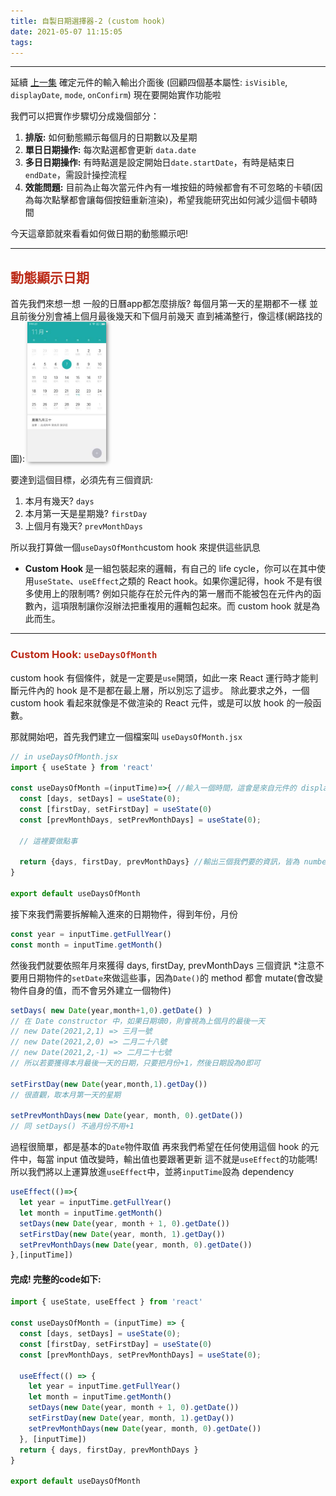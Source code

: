 ```yaml
---
title: 自製日期選擇器-2 (custom hook)
date: 2021-05-07 11:15:05
tags:
---
```


---

延續 [上一集](https://roto93.github.io/2021/05/01/自製日期選擇器-1/)
確定元件的輸入輸出介面後
(回顧四個基本屬性: `isVisible`, `displayDate`, `mode`, `onConfirm`)
現在要開始實作功能啦

我們可以把實作步驟切分成幾個部分：

1. <b>排版:</b> 如何動態顯示每個月的日期數以及星期
2. <b>單日日期操作:</b> 每次點選都會更新 `data.date`
3. <b>多日日期操作:</b> 有時點選是設定開始日`date.startDate`，有時是結束日`endDate`，需設計操控流程
4. <b>效能問題:</b> 目前為止每次當元件內有一堆按鈕的時候都會有不可忽略的卡頓(因為每次點擊都會讓每個按鈕重新渲染)，希望我能研究出如何減少這個卡頓時間

今天這章節就來看看如何做日期的動態顯示吧!

---

## <font color="#BC2C1A">動態顯示日期</font>


首先我們來想一想
一般的日曆app都怎麼排版?
每個月第一天的星期都不一樣
並且前後分別會補上個月最後幾天和下個月前幾天
直到補滿整行，像這樣(網路找的圖):
<img src="./自製日期選擇器-2/日曆範例.jpg" style="box-shadow: 2px 1px 6px gray" width="25%" />


要達到這個目標，必須先有三個資訊:
1. 本月有幾天? `days`
2. 本月第一天是星期幾? `firstDay`
3. 上個月有幾天? `prevMonthDays`

所以我打算做一個`useDaysOfMonth`custom hook 來提供這些訊息

- <b> Custom Hook </b> 是一組包裝起來的邏輯，有自己的 life cycle，你可以在其中使用`useState`、`useEffect`之類的 React hook。如果你還記得，hook 不是有很多使用上的限制嗎? 例如只能存在於元件內的第一層而不能被包在元件內的函數內，這項限制讓你沒辦法把重複用的邏輯包起來。而 custom hook 就是為此而生。

---

### <font color="#BC2C1A"> Custom Hook: `useDaysOfMonth` </font>

custom hook 有個條件，就是一定要是`use`開頭，如此一來 React 運行時才能判斷元件內的 hook 是不是都在最上層，所以別忘了這步。
除此要求之外，一個 custom hook 看起來就像是不做渲染的 React 元件，或是可以放 hook 的一般函數。

那就開始吧，首先我們建立一個檔案叫 `useDaysOfMonth.jsx`
```javascript
// in useDaysOfMonth.jsx
import { useState } from 'react'

const useDaysOfMonth =(inputTime)=>{ //輸入一個時間，這會是來自元件的 displayDate 屬性
  const [days, setDays] = useState(0);
  const [firstDay, setFirstDay] = useState(0)
  const [prevMonthDays, setPrevMonthDays] = useState(0);

  // 這裡要做點事
  
  return {days, firstDay, prevMonthDays} //輸出三個我們要的資訊，皆為 number type
}

export default useDaysOfMonth
```

接下來我們需要拆解輸入進來的日期物件，得到年份，月份

```javascript
const year = inputTime.getFullYear()
const month = inputTime.getMonth()
```

然後我們就要依照年月來獲得 days, firstDay, prevMonthDays 三個資訊
\*注意不要用日期物件的`setDate`來做這些事，因為`Date()`的 method 都會 mutate(會改變物件自身的值，而不會另外建立一個物件)
```javascript
setDays( new Date(year,month+1,0).getDate() )
// 在 Date constructor 中，如果日期填0，則會視為上個月的最後一天
// new Date(2021,2,1) => 三月一號
// new Date(2021,2,0) => 二月二十八號
// new Date(2021,2,-1) => 二月二十七號
// 所以若要獲得本月最後一天的日期，只要把月份+1，然後日期設為0即可

setFirstDay(new Date(year,month,1).getDay())
// 很直觀，取本月第一天的星期

setPrevMonthDays(new Date(year, month, 0).getDate())
// 同 setDays() 不過月份不用+1
```

過程很簡單，都是基本的`Date`物件取值
再來我們希望在任何使用這個 hook 的元件中，每當 input 值改變時，輸出值也要跟著更新
這不就是`useEffect`的功能嗎!
所以我們將以上運算放進`useEffect`中，並將`inputTime`設為 dependency

```javascript
useEffect(()=>{
  let year = inputTime.getFullYear()
  let month = inputTime.getMonth()
  setDays(new Date(year, month + 1, 0).getDate())
  setFirstDay(new Date(year, month, 1).getDay())
  setPrevMonthDays(new Date(year, month, 0).getDate())
},[inputTime])
```

#### 完成! 完整的code如下:

```javascript
import { useState, useEffect } from 'react'

const useDaysOfMonth = (inputTime) => {
  const [days, setDays] = useState(0);
  const [firstDay, setFirstDay] = useState(0)
  const [prevMonthDays, setPrevMonthDays] = useState(0);

  useEffect(() => {
    let year = inputTime.getFullYear()
    let month = inputTime.getMonth()
    setDays(new Date(year, month + 1, 0).getDate())
    setFirstDay(new Date(year, month, 1).getDay())
    setPrevMonthDays(new Date(year, month, 0).getDate())
  }, [inputTime])
  return { days, firstDay, prevMonthDays }
}

export default useDaysOfMonth
```